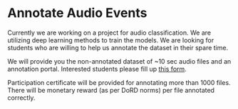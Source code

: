 # Annotate Audio Events
Currently we are working on a project for audio classification. 
We are utilizing deep learning methods to train the models. 
We are looking for students who are willing to help us annotate the dataset in their spare time.

We will provide you the non-annotated dataset of ~10 sec audio files and an annotation portal. Interested students please fill up [this form](https://forms.office.com/r/jyMjN9sYpn).

Participation certificate will be provided for annotating more than 1000 files. There will be monetary reward (as per DoRD norms) per file annotated correctly.
